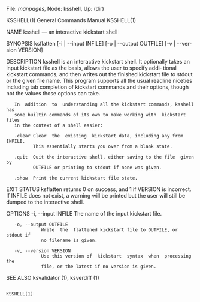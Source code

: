 File: *manpages*,  Node: ksshell,  Up: (dir)

KSSHELL(1)                  General Commands Manual                 KSSHELL(1)



NAME
       ksshell — an interactive kickstart shell

SYNOPSIS
       ksflatten  [-i | --input INFILE]  [-o | --output OUTFILE]  [-v | --ver‐
       sion VERSION]

DESCRIPTION
       ksshell is an interactive kickstart  shell.   It  optionally  takes  an
       input  kickstart  file  as  the basis, allows the user to specify addi‐
       tional kickstart commands, and then writes out the  finished  kickstart
       file  to  stdout or the given file name.  This program supports all the
       usual readline niceties including tab completion of kickstart  commands
       and their options, though not the values those options can take.

       In  addition  to  understanding all the kickstart commands, ksshell has
       some builtin commands of its own to make working with  kickstart  files
       in the context of a shell easier:

       .clear Clear  the  existing  kickstart data, including any from INFILE.
              This essentially starts you over from a blank state.

       .quit  Quit the interactive shell, either saving to the file  given  by
              OUTFILE or printing to stdout if none was given.

       .show  Print the current kickstart file state.

EXIT STATUS
       ksflatten  returns  0  on  success,  and 1 if VERSION is incorrect.  If
       INFILE does not exist, a warning will be  printed  but  the  user  will
       still be dumped to the interactive shell.

OPTIONS
       -i, --input INFILE
                 The name of the input kickstart file.

       -o, --output OUTFILE
                 Write  the  flattened kickstart file to OUTFILE, or stdout if
                 no filename is given.

       -v, --version VERSION
                 Use this version of  kickstart  syntax  when  processing  the
                 file, or the latest if no version is given.

SEE ALSO
       ksvalidator (1), ksverdiff (1)



                                                                    KSSHELL(1)
